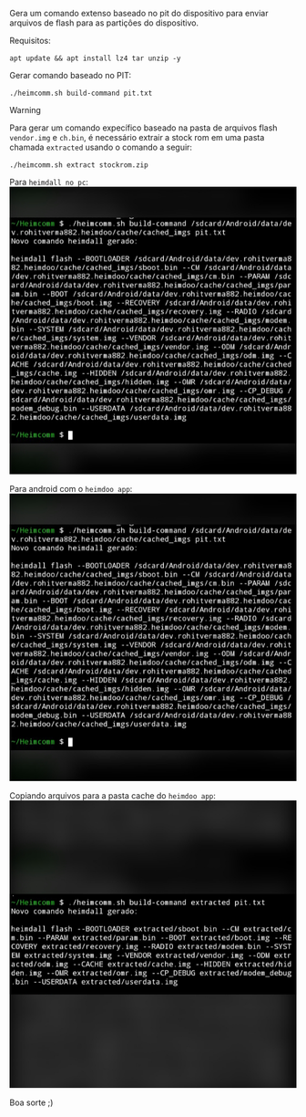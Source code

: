 Gera um comando extenso baseado no pit do dispositivo para enviar arquivos de flash para as partiçôes do dispositivo.


Requisitos:
```
apt update && apt install lz4 tar unzip -y
```

Gerar comando baseado no PIT:
```
./heimcomm.sh build-command pit.txt
```

> [!WARNING]
Para gerar um comando expecífico baseado na pasta de arquivos flash `vendor.img` e `ch.bin`, é necessário extrair a stock rom em uma pasta chamada `extracted` usando o comando a seguir:
```
./heimcomm.sh extract stockrom.zip
```

Para `heimdall no pc`:
![Heimdall pc](https://github.com/Olliv3r/Heimcomm/blob/main/media/android.jpg)

Para android com o `heimdoo app`:
![Heimdoo app](https://github.com/Olliv3r/Heimcomm/blob/main/media/android.jpg)

Copiando arquivos para a pasta cache do `heimdoo app`:
![Copiar para cache Heimdoo](https://github.com/Olliv3r/Heimcomm/blob/main/media/pc.jpg)

Boa sorte ;)
